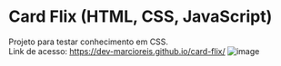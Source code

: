 # Card Flix (HTML, CSS, JavaScript)
Projeto para testar conhecimento em CSS.<br>
Link de acesso: https://dev-marcioreis.github.io/card-flix/
![image](https://user-images.githubusercontent.com/122680054/212680699-91655b57-2c8b-48b6-8850-2de659b27f44.png)
